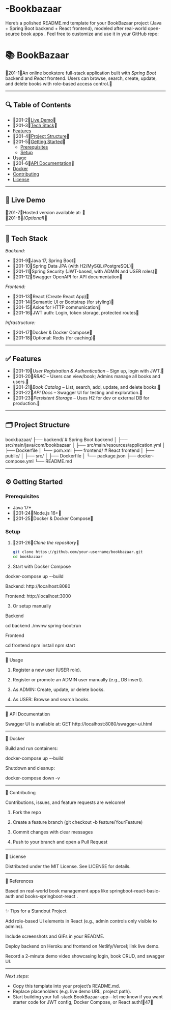 # -Bookbazaar

Here’s a polished README.md template for your BookBazaar project (Java + Spring Boot backend + React frontend), modeled after real-world open-source book apps  . Feel free to customize and use it in your GitHub repo:

# 📚 BookBazaar

201-1An online bookstore full-stack application built with *Spring Boot* backend and *React* frontend. Users can browse, search, create, update, and delete books with role-based access control. 

---

## 🔍 Table of Contents

- 201-2[Live Demo](#-live-demo) 
- 201-3[Tech Stack](#-tech-stack) 
- [Features](#-features)
- 201-4[Project Structure](#-project-structure) 
- 201-5[Getting Started](#-getting-started) 
  - [Prerequisites](#-prerequisites)
  - [Setup](#-setup)
- [Usage](#-usage)
- 201-6[API Documentation](#-api-documentation) 
- [Docker](#-docker)
- [Contributing](#-contributing)
- [License](#-license)

---

## 🚀 Live Demo

201-7Hosted version available at: _<your-live-demo-url>_   
201-8_(Optional)_ 

---

## 🧰 Tech Stack

*Backend:*  
- 201-9Java 17, Spring Boot   
- 201-10Spring Data JPA (with H2/MySQL/PostgreSQL)   
- 201-11Spring Security (JWT-based, with ADMIN and USER roles)   
- 201-12Swagger OpenAPI for API documentation 

*Frontend:*  
- 201-13React (Create React App)   
- 201-14Semantic UI or Bootstrap (for styling)   
- 201-15Axios for HTTP communication   
- 201-16JWT auth: Login, token storage, protected routes 

*Infrastructure:*  
- 201-17Docker & Docker Compose   
- 201-18Optional: Redis (for caching) 

---

## ✅ Features

- 201-19*User Registration & Authentication* – Sign up, login with JWT. 
- 201-20*RBAC* – Users can view/book; Admins manage all books and users. 
- 201-21*Book Catalog* – List, search, add, update, and delete books. 
- 201-22*API Docs* – Swagger UI for testing and exploration. 
- 201-23*Persistent Storage* – Uses H2 for dev or external DB for production. 

---

## 🗂 Project Structure

bookbazaar/ ├── backend/             # Spring Boot backend │   ├── src/main/java/com/bookbazaar │   ├── src/main/resources/application.yml │   ├── Dockerfile │   └── pom.xml ├── frontend/            # React frontend │   ├── public/ │   ├── src/ │   ├── Dockerfile │   └── package.json ├── docker-compose.yml └── README.md

---

## ⚙ Getting Started

### Prerequisites

- Java 17+
- 201-24Node.js 16+ 
- 201-25Docker & Docker Compose 

### Setup

1. 201-26*Clone the repository* 
   ```bash
   git clone https://github.com/your-username/bookbazaar.git
   cd bookbazaar

2. Start with Docker Compose

docker-compose up --build

Backend: http://localhost:8080

Frontend: http://localhost:3000



3. Or setup manually



Backend

cd backend
./mvnw spring-boot:run

Frontend

cd frontend
npm install
npm start


---

🎯 Usage

1. Register a new user (USER role).


2. Register or promote an ADMIN user manually (e.g., DB insert).


3. As ADMIN: Create, update, or delete books.


4. As USER: Browse and search books.




---

📄 API Documentation

Swagger UI is available at:
GET http://localhost:8080/swagger-ui.html


---

🐳 Docker

Build and run containers:

docker-compose up --build

Shutdown and cleanup:

docker-compose down -v


---

🤝 Contributing

Contributions, issues, and feature requests are welcome!

1. Fork the repo


2. Create a feature branch (git checkout -b feature/YourFeature)


3. Commit changes with clear messages


4. Push to your branch and open a Pull Request




---

📄 License

Distributed under the MIT License. See LICENSE for details.


---

🔗 References

Based on real-world book management apps like springboot-react-basic-auth and books-springboot-react  .


---

✨ Tips for a Standout Project

Add role-based UI elements in React (e.g., admin controls only visible to admins).

Include screenshots and GIFs in your README.

Deploy backend on Heroku and frontend on Netlify/Vercel; link live demo.

Record a 2-minute demo video showcasing login, book CRUD, and swagger UI.



---

*Next steps:*
- Copy this template into your project’s README.md.
- Replace placeholders (e.g. live demo URL, project path).
- Start building your full-stack BookBazaar app—let me know if you want starter code for JWT config, Docker Compose, or React auth!47
